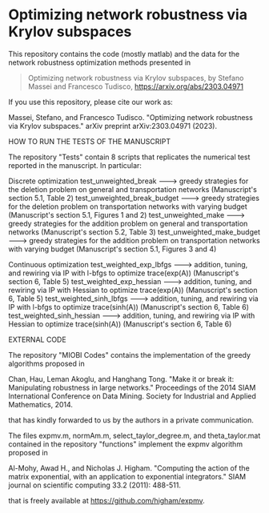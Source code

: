 # Optimizing network robustness via Krylov subspaces

This repository contains the code (mostly matlab) and the data for the network robustness optimization methods presented in 
> Optimizing network robustness via Krylov subspaces, by Stefano Massei and Francesco Tudisco, https://arxiv.org/abs/2303.04971

If you use this repository, please cite our work as:

Massei, Stefano, and Francesco Tudisco. "Optimizing network robustness via Krylov subspaces." arXiv preprint arXiv:2303.04971 (2023).

HOW TO RUN THE TESTS OF THE MANUSCRIPT

The repository "Tests" contain 8 scripts that replicates the numerical test reported in the manuscript. In particular:

Discrete optimization
test_unweighted_break ---> greedy strategies for the deletion problem on general and transportation networks (Manuscript's section 5.1, Table 2)
test_unweighted_break_budget ---> greedy strategies for the deletion problem on transportation networks with varying budget (Manuscript's section 5.1, Figures 1 and 2)
test_unweighted_make  ---> greedy strategies for the addition problem on general and transportation networks (Manuscript's section 5.2, Table 3)
test_unweighted_make_budget ---> greedy strategies for the addition problem on transportation networks with varying budget (Manuscript's section 5.1, Figures 3 and 4)

Continuous optimization
test_weighted_exp_lbfgs ---> addition, tuning, and rewiring via IP with l-bfgs to optimize trace(exp(A)) (Manuscript's section 6, Table 5)
test_weighted_exp_hessian ---> addition, tuning, and rewiring via IP with Hessian to optimize trace(exp(A)) (Manuscript's section 6, Table 5)
test_weighted_sinh_lbfgs ---> addition, tuning, and rewiring via IP with l-bfgs to optimize trace(sinh(A)) (Manuscript's section 6, Table 6)
test_weighted_sinh_hessian ---> addition, tuning, and rewiring via IP with Hessian to optimize trace(sinh(A)) (Manuscript's section 6, Table 6)

EXTERNAL CODE

The repository "MIOBI Codes" contains the implementation of the greedy algorithms proposed in 

Chan, Hau, Leman Akoglu, and Hanghang Tong. "Make it or break it: Manipulating robustness in large networks." Proceedings of the 2014 SIAM International Conference on Data Mining. Society for Industrial and Applied Mathematics, 2014.

that has kindly forwarded to us by the authors in a private communication.

The files expmv.m, normAm.m, select_taylor_degree.m, and theta_taylor.mat contained in the repository "functions" implement the expmv algorithm proposed in 

Al-Mohy, Awad H., and Nicholas J. Higham. "Computing the action of the matrix exponential, with an application to exponential integrators." SIAM journal on scientific computing 33.2 (2011): 488-511.

that is freely available at https://github.com/higham/expmv.
